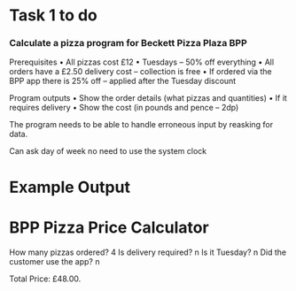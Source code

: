 # Task 1 to do 

### Calculate a pizza program for Beckett Pizza Plaza BPP

Prerequisites
•	All pizzas cost £12
•	Tuesdays – 50% off everything 
•	All orders have a £2.50 delivery cost – collection is free 
•	If ordered via the BPP app there is 25% off – applied after the Tuesday discount 

Program outputs 
•	Show the order details (what pizzas and quantities)
•	If it requires delivery 
•	Show the cost (in pounds and pence – 2dp)

The program needs to be able to handle erroneous input by reasking for data.

Can ask day of week no need to use the system clock 

# Example Output
BPP Pizza Price Calculator
==========================

How many pizzas ordered? 4
Is delivery required? n
Is it Tuesday? n
Did the customer use the app? n

Total Price: £48.00.


